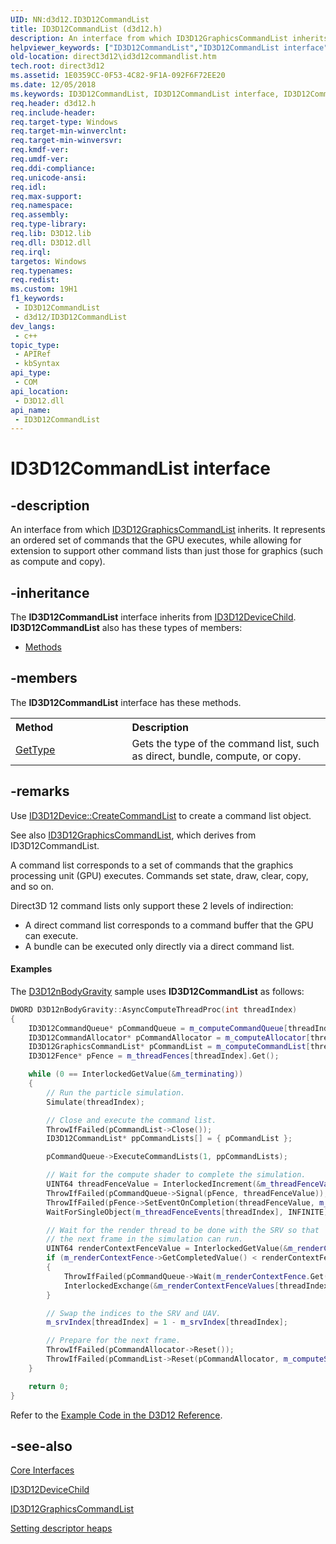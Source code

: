 ```yaml
---
UID: NN:d3d12.ID3D12CommandList
title: ID3D12CommandList (d3d12.h)
description: An interface from which ID3D12GraphicsCommandList inherits from. It represents an ordered set of commands that the GPU executes, while allowing for extension to support other command lists than just those for graphics (such as compute and copy).
helpviewer_keywords: ["ID3D12CommandList","ID3D12CommandList interface","ID3D12CommandList interface","described","d3d12/ID3D12CommandList","direct3d12.id3d12commandlist"]
old-location: direct3d12\id3d12commandlist.htm
tech.root: direct3d12
ms.assetid: 1E0359CC-0F53-4C82-9F1A-092F6F72EE20
ms.date: 12/05/2018
ms.keywords: ID3D12CommandList, ID3D12CommandList interface, ID3D12CommandList interface,described, d3d12/ID3D12CommandList, direct3d12.id3d12commandlist
req.header: d3d12.h
req.include-header: 
req.target-type: Windows
req.target-min-winverclnt: 
req.target-min-winversvr: 
req.kmdf-ver: 
req.umdf-ver: 
req.ddi-compliance: 
req.unicode-ansi: 
req.idl: 
req.max-support: 
req.namespace: 
req.assembly: 
req.type-library: 
req.lib: D3D12.lib
req.dll: D3D12.dll
req.irql: 
targetos: Windows
req.typenames: 
req.redist: 
ms.custom: 19H1
f1_keywords:
 - ID3D12CommandList
 - d3d12/ID3D12CommandList
dev_langs:
 - c++
topic_type:
 - APIRef
 - kbSyntax
api_type:
 - COM
api_location:
 - D3D12.dll
api_name:
 - ID3D12CommandList
---
```


# ID3D12CommandList interface


## -description

An interface from which <a href="/windows/desktop/api/d3d12/nn-d3d12-id3d12graphicscommandlist">ID3D12GraphicsCommandList</a> inherits. It represents an ordered set of commands that the GPU executes, while allowing for extension to support other command lists than just those for graphics (such as compute and copy).

## -inheritance

The <b xmlns:loc="http://microsoft.com/wdcml/l10n">ID3D12CommandList</b> interface inherits from <a href="/windows/desktop/api/d3d12/nn-d3d12-id3d12devicechild">ID3D12DeviceChild</a>. <b>ID3D12CommandList</b> also has these types of members:
<ul>
<li><a href="https://docs.microsoft.com/">Methods</a></li>
</ul>

## -members

The <b>ID3D12CommandList</b> interface has these methods.
<table class="members" id="memberListMethods">
<tr>
<th align="left" width="37%">Method</th>
<th align="left" width="63%">Description</th>
</tr>
<tr data="declared;">
<td align="left" width="37%">
<a href="/windows/desktop/api/d3d12/nf-d3d12-id3d12commandlist-gettype">GetType</a>
</td>
<td align="left" width="63%">
Gets the type of the command list, such as direct, bundle, compute, or copy.
        

</td>
</tr>
</table>

## -remarks

Use <a href="/windows/desktop/api/d3d12/nf-d3d12-id3d12device-createcommandlist">ID3D12Device::CreateCommandList</a> to create a command list object.
      

See also <a href="/windows/desktop/api/d3d12/nn-d3d12-id3d12graphicscommandlist">ID3D12GraphicsCommandList</a>, which derives from ID3D12CommandList.
      

A command list corresponds to a set of commands that the graphics processing unit (GPU) executes.  Commands set state, draw, clear, copy, and so on.  

Direct3D 12 command lists only support these 2 levels of indirection:
          

<ul>
<li>A direct command list corresponds to a command buffer that the GPU can execute.
          </li>
<li>A bundle can be executed only directly via a direct command list.
          </li>
</ul>

#### Examples

The <a href="/windows/desktop/direct3d12/working-samples">D3D12nBodyGravity</a> sample uses <b>ID3D12CommandList</b> as follows:
        


```cpp
DWORD D3D12nBodyGravity::AsyncComputeThreadProc(int threadIndex)
{
    ID3D12CommandQueue* pCommandQueue = m_computeCommandQueue[threadIndex].Get();
    ID3D12CommandAllocator* pCommandAllocator = m_computeAllocator[threadIndex].Get();
    ID3D12GraphicsCommandList* pCommandList = m_computeCommandList[threadIndex].Get();
    ID3D12Fence* pFence = m_threadFences[threadIndex].Get();

    while (0 == InterlockedGetValue(&m_terminating))
    {
        // Run the particle simulation.
        Simulate(threadIndex);

        // Close and execute the command list.
        ThrowIfFailed(pCommandList->Close());
        ID3D12CommandList* ppCommandLists[] = { pCommandList };

        pCommandQueue->ExecuteCommandLists(1, ppCommandLists);

        // Wait for the compute shader to complete the simulation.
        UINT64 threadFenceValue = InterlockedIncrement(&m_threadFenceValues[threadIndex]);
        ThrowIfFailed(pCommandQueue->Signal(pFence, threadFenceValue));
        ThrowIfFailed(pFence->SetEventOnCompletion(threadFenceValue, m_threadFenceEvents[threadIndex]));
        WaitForSingleObject(m_threadFenceEvents[threadIndex], INFINITE);

        // Wait for the render thread to be done with the SRV so that
        // the next frame in the simulation can run.
        UINT64 renderContextFenceValue = InterlockedGetValue(&m_renderContextFenceValues[threadIndex]);
        if (m_renderContextFence->GetCompletedValue() < renderContextFenceValue)
        {
            ThrowIfFailed(pCommandQueue->Wait(m_renderContextFence.Get(), renderContextFenceValue));
            InterlockedExchange(&m_renderContextFenceValues[threadIndex], 0);
        }

        // Swap the indices to the SRV and UAV.
        m_srvIndex[threadIndex] = 1 - m_srvIndex[threadIndex];

        // Prepare for the next frame.
        ThrowIfFailed(pCommandAllocator->Reset());
        ThrowIfFailed(pCommandList->Reset(pCommandAllocator, m_computeState.Get()));
    }

    return 0;
}

```


Refer to the <a href="/windows/desktop/direct3d12/notes-on-example-code">Example Code in the D3D12 Reference</a>.

<div class="code"></div>

## -see-also

<a href="/windows/desktop/direct3d12/direct3d-12-interfaces">Core Interfaces</a>



<a href="/windows/desktop/api/d3d12/nn-d3d12-id3d12devicechild">ID3D12DeviceChild</a>



<a href="/windows/desktop/api/d3d12/nn-d3d12-id3d12graphicscommandlist">ID3D12GraphicsCommandList</a>



<a href="/windows/desktop/direct3d12/setting-descriptor-heaps">Setting descriptor heaps</a>